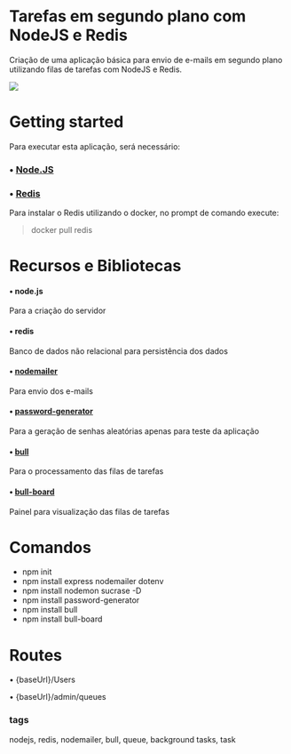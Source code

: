 # Tarefas em segundo plano com NodeJS e Redis
Criação de uma aplicação básica para envio de e-mails em segundo plano utilizando filas de tarefas com NodeJS e Redis.

![](https://github.com/pcosta21/Background-tasks-with-NodeJS-and-Redis/blob/master/painel.png?raw=true)

# Getting started
Para executar esta aplicação, será necessário:

### • [Node.JS](https://nodejs.org/en/)

### • [Redis](https://redis.io/download)
Para instalar o Redis utilizando o docker, no prompt de comando execute:
> docker pull redis

# Recursos e Bibliotecas
#### • node.js
Para a criação do servidor
#### • redis
Banco de dados não relacional para persistência dos dados
#### • [nodemailer](https://github.com/nodemailer/nodemailer)
Para envio dos e-mails
#### • [password-generator](https://github.com/bermi/password-generator)
Para a geração de senhas aleatórias apenas para teste da aplicação
#### • [bull](https://github.com/OptimalBits/bull)
Para o processamento das filas de tarefas
#### • [bull-board](https://github.com/vcapretz/bull-board)
Painel para visualização das filas de tarefas

# Comandos
* npm init
* npm install express nodemailer dotenv
* npm install nodemon sucrase -D
* npm install password-generator
* npm install bull
* npm install bull-board

# Routes
• {baseUrl}/Users

• {baseUrl}/admin/queues

### tags
nodejs, redis, nodemailer, bull, queue, background tasks, task
